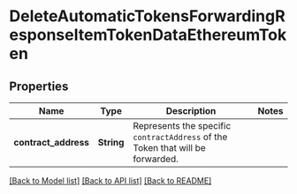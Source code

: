 # DeleteAutomaticTokensForwardingResponseItemTokenDataEthereumToken

## Properties

Name | Type | Description | Notes
------------ | ------------- | ------------- | -------------
**contract_address** | **String** | Represents the specific `contractAddress` of the Token that will be forwarded. | 

[[Back to Model list]](../README.md#documentation-for-models) [[Back to API list]](../README.md#documentation-for-api-endpoints) [[Back to README]](../README.md)


